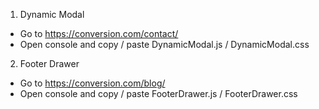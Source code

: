 1. Dynamic Modal
- Go to https://conversion.com/contact/
- Open console and copy / paste DynamicModal.js / DynamicModal.css

2. Footer Drawer
- Go to https://conversion.com/blog/
- Open console and copy / paste FooterDrawer.js / FooterDrawer.css 
